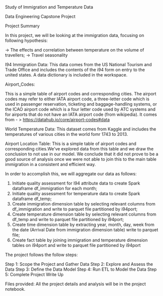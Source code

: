 Study of Immigration and Temperature Data

Data Engineering Capstone Project

Project Summary


In this project, we will be looking at the immigration data, focusing on following hypothesis:

-> The effects and correlation between temperature on the volume of travellers;
-> Travel seasonality

I94 Immigration Data: This data comes from the US National Tourism and Trade Office and includes the contents of the i94 form on entry to the united states. A data dictionary is included in the workspace.

Airport_Codes: 

This is a simple table of airport codes and corresponding cities. The airport codes may refer to either IATA airport code, a three-letter code which is used in passenger reservation, ticketing and baggage-handling systems, or the ICAO airport code which is a four letter code used by ATC systems and for airports that do not have an IATA airport code (from wikipedia). It comes from  - > https://datahub.io/core/airport-codes#data

World Temperature Data: This dataset comes from Kaggle and includes the temperatures of various cities in the world fomr 1743 to 2013.

Airport Location Table: This is a simple table of airport codes and corresponding cities.We've explored data from this table and we draw the conclusion to not use in our model. We conclude that it did not prove to be a good source of analysis once we were not able to join this to the main table immigration in a consistent and efficient way.


In order to accomplish this, we will aggregate our data as follows:


1. Initiate quality assessment for I94 attribute data to create Spark dataframe df_immigration for each month;
2. Initiate quality assessment for temperature data to create Spark dataframe df_temp;
3. Create immigration dimension table by selecting relevant columns from df_immigration and write to parquet file partitioned by i94port;
4. Create temperature dimension table by selecting relevant columns from df_temp and write to parquet file partitioned by i94port;
5. Create time dimension table by extracting year, month, day, week from the date (Arrival Date from immigration dimension table) write to parquet file;
6. Create fact table by joining immigration and temperature dimension tables on i94port and write to parquet file partitioned by i94port


The project follows the follow steps:

Step 1: Scope the Project and Gather Data
Step 2: Explore and Assess the Data
Step 3: Define the Data Model
Step 4: Run ETL to Model the Data
Step 5: Complete Project Write Up

Files provided:
All the project details and analysis will be in the project notebook.